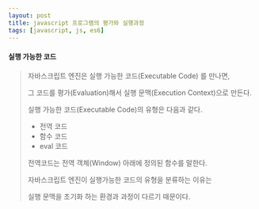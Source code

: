 ```yaml
---
layout: post
title: javascript 프로그램의 평가와 실행과정
tags: [javascript, js, es6]
---
```


#### 실행 가능한 코드
> 자바스크립트 엔진은 실행 가능한 코드(Executable Code) 를 만나면, 
>
> 그 코드를 평가(Evaluation)해서 실행 문맥(Execution Context)으로 만든다.
>
> 실행 가능한 코드(Executable Code)의 유형은 다음과 같다.
> * 전역 코드
> * 함수 코드
> * eval 코드
>
> 전역코드는 전역 객체(Window) 아래에 정의된 함수를 말한다.
>
> 자바스크립트 엔진이 실행가능한 코드의 유형을 분류하는 이유는
>
> 실행 문맥을 초기화 하는 환경과 과정이 다르기 때문이다.